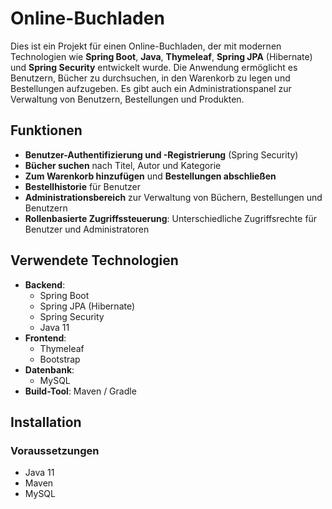 # Online-Buchladen

Dies ist ein Projekt für einen Online-Buchladen, der mit modernen Technologien wie **Spring Boot**, **Java**, **Thymeleaf**, **Spring JPA** (Hibernate) und **Spring Security** entwickelt wurde. Die Anwendung ermöglicht es Benutzern, Bücher zu durchsuchen, in den Warenkorb zu legen und Bestellungen aufzugeben. Es gibt auch ein Administrationspanel zur Verwaltung von Benutzern, Bestellungen und Produkten.

## Funktionen

- **Benutzer-Authentifizierung und -Registrierung** (Spring Security)
- **Bücher suchen** nach Titel, Autor und Kategorie
- **Zum Warenkorb hinzufügen** und **Bestellungen abschließen**
- **Bestellhistorie** für Benutzer
- **Administrationsbereich** zur Verwaltung von Büchern, Bestellungen und Benutzern
- **Rollenbasierte Zugriffssteuerung**: Unterschiedliche Zugriffsrechte für Benutzer und Administratoren

## Verwendete Technologien

- **Backend**:
  - Spring Boot
  - Spring JPA (Hibernate)
  - Spring Security
  - Java 11
- **Frontend**:
  - Thymeleaf
  - Bootstrap
- **Datenbank**:
  - MySQL
- **Build-Tool**: Maven / Gradle

## Installation

### Voraussetzungen

- Java 11
- Maven
- MySQL
